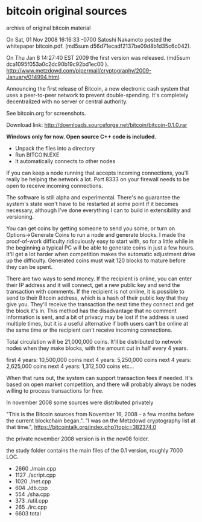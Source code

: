 # bitcoin original sources

archive of original bitcoin material

On Sat, 01 Nov 2008 16:16:33 -0700 Satoshi Nakamoto posted the whitepaper bitcoin.pdf. (md5sum d56d71ecadf2137be09d8b1d35c6c042).

On Thu Jan 8 14:27:40 EST 2009 the first version was released. (md5sum dca1095f053a0c2dc90b19c92bd1ec00 ). http://www.metzdowd.com/pipermail/cryptography/2009-January/014994.html.

Announcing the first release of Bitcoin, a new electronic cash
system that uses a peer-to-peer network to prevent double-spending.
It's completely decentralized with no server or central authority.

See bitcoin.org for screenshots.

Download link:
http://downloads.sourceforge.net/bitcoin/bitcoin-0.1.0.rar

**Windows only for now.  Open source C++ code is included.**

- Unpack the files into a directory
- Run BITCOIN.EXE
- It automatically connects to other nodes

If you can keep a node running that accepts incoming connections,
you'll really be helping the network a lot.  Port 8333 on your
firewall needs to be open to receive incoming connections.

The software is still alpha and experimental.  There's no guarantee
the system's state won't have to be restarted at some point if it
becomes necessary, although I've done everything I can to build in
extensibility and versioning.

You can get coins by getting someone to send you some, or turn on
Options->Generate Coins to run a node and generate blocks.  I made
the proof-of-work difficulty ridiculously easy to start with, so
for a little while in the beginning a typical PC will be able to
generate coins in just a few hours.  It'll get a lot harder when
competition makes the automatic adjustment drive up the difficulty.
Generated coins must wait 120 blocks to mature before they can be
spent.

There are two ways to send money.  If the recipient is online, you
can enter their IP address and it will connect, get a new public
key and send the transaction with comments.  If the recipient is
not online, it is possible to send to their Bitcoin address, which
is a hash of their public key that they give you.  They'll receive
the transaction the next time they connect and get the block it's
in.  This method has the disadvantage that no comment information
is sent, and a bit of privacy may be lost if the address is used
multiple times, but it is a useful alternative if both users can't
be online at the same time or the recipient can't receive incoming
connections.

Total circulation will be 21,000,000 coins.  It'll be distributed
to network nodes when they make blocks, with the amount cut in half
every 4 years.

first 4 years: 10,500,000 coins
next 4 years: 5,250,000 coins
next 4 years: 2,625,000 coins
next 4 years: 1,312,500 coins
etc...

When that runs out, the system can support transaction fees if
needed.  It's based on open market competition, and there will
probably always be nodes willing to process transactions for free.



In november 2008 some sources were distributed privately

"This is the Bitcoin sources from November 16, 2008 - a few months before the current blockchain began.". "I was on the Metzdowd cryptography list at that time.", https://bitcointalk.org/index.php?topic=382374.0 

the private november 2008 version is in the nov08 folder.

the study folder contains the main files of the 0.1 version, roughly 7000 LOC.

*  2660 ./main.cpp
*  1127 ./script.cpp
*  1020 ./net.cpp
*   604 ./db.cpp
*   554 ./sha.cpp
*   373 ./util.cpp
*   265 ./irc.cpp
*  6603 total

